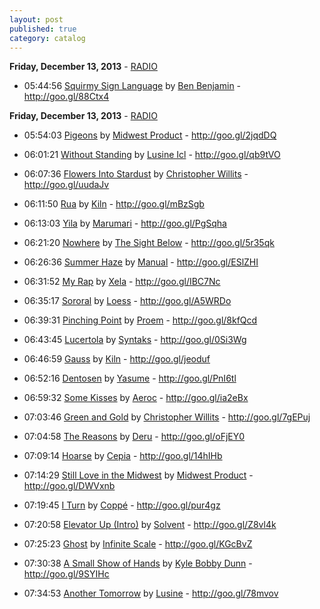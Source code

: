 ```yaml
---
layout: post
published: true
category: catalog
---
```


**Friday, December 13, 2013** - [RADIO](/2013/12/13/kiln-radio)

*   05:44:56  [Squirmy Sign Language](http://goo.gl/jjOjMs) by [Ben Benjamin](http://www.last.fm/music/Ben+Benjamin) - http://goo.gl/88Ctx4



**Friday, December 13, 2013** - [RADIO](/2013/12/13/kiln-radio)

*   05:54:03  [Pigeons](http://goo.gl/mLaew0) by [Midwest Product](http://www.last.fm/music/Midwest+Product) - http://goo.gl/2jqdDQ

*   06:01:21  [Without Standing](http://goo.gl/B9Xnc6) by [Lusine Icl](http://www.last.fm/music/Lusine+Icl) - http://goo.gl/qb9tVO

*   06:07:36  [Flowers Into Stardust](http://goo.gl/ueOv7M) by [Christopher Willits](http://www.last.fm/music/Christopher+Willits) - http://goo.gl/uudaJv

*   06:11:50  [Rua](http://goo.gl/ZaMuZO) by [Kiln](http://www.last.fm/music/Kiln) - http://goo.gl/mBzSgb

*   06:13:03  [Yila](http://goo.gl/wtkeH9) by [Marumari](http://www.last.fm/music/Marumari) - http://goo.gl/PgSqha

*   06:21:20  [Nowhere](http://goo.gl/1hdRlj) by [The Sight Below](http://www.last.fm/music/The+Sight+Below) - http://goo.gl/5r35qk

*   06:26:36  [Summer Haze](http://goo.gl/cLbVTX) by [Manual](http://www.last.fm/music/Manual) - http://goo.gl/ESlZHI

*   06:31:52  [My Rap](http://goo.gl/GD3zNl) by [Xela](http://www.last.fm/music/Xela) - http://goo.gl/IBC7Nc

*   06:35:17  [Sororal](http://goo.gl/gTZEFE) by [Loess](http://www.last.fm/music/Loess) - http://goo.gl/A5WRDo

*   06:39:31  [Pinching Point](http://goo.gl/v1ec7d) by [Proem](http://www.last.fm/music/Proem) - http://goo.gl/8kfQcd

*   06:43:45  [Lucertola](http://goo.gl/8xPw96) by [Syntaks](http://www.last.fm/music/Syntaks) - http://goo.gl/0Si3Wg

*   06:46:59  [Gauss](http://goo.gl/nXre6h) by [Kiln](http://www.last.fm/music/Kiln) - http://goo.gl/jeoduf

*   06:52:16  [Dentosen](http://goo.gl/ErdteW) by [Yasume](http://www.last.fm/music/Yasume) - http://goo.gl/PnI6tl

*   06:59:32  [Some Kisses](http://goo.gl/Y4mQV7) by [Aeroc](http://www.last.fm/music/Aeroc) - http://goo.gl/ia2eBx

*   07:03:46  [Green and Gold](http://goo.gl/e4o4JV) by [Christopher Willits](http://www.last.fm/music/Christopher+Willits) - http://goo.gl/7gEPuj

*   07:04:58  [The Reasons](http://goo.gl/hePAQH) by [Deru](http://www.last.fm/music/Deru) - http://goo.gl/oFjEY0

*   07:09:14  [Hoarse](http://goo.gl/iBcqcm) by [Cepia](http://www.last.fm/music/Cepia) - http://goo.gl/14hIHb

*   07:14:29  [Still Love in the Midwest](http://goo.gl/g5lPSv) by [Midwest Product](http://www.last.fm/music/Midwest+Product) - http://goo.gl/DWVxnb

*   07:19:45  [I Turn](http://goo.gl/YmfEqt) by [Coppé](http://www.last.fm/music/Coppé) - http://goo.gl/pur4gz

*   07:20:58  [Elevator Up (Intro)](http://goo.gl/KPlAJZ) by [Solvent](http://www.last.fm/music/Solvent) - http://goo.gl/Z8vl4k

*   07:25:23  [Ghost](http://goo.gl/srAELD) by [Infinite Scale](http://www.last.fm/music/Infinite+Scale) - http://goo.gl/KGcBvZ

*   07:30:38  [A Small Show of Hands](http://goo.gl/FDfjST) by [Kyle Bobby Dunn](http://www.last.fm/music/Kyle+Bobby+Dunn) - http://goo.gl/9SYIHc

*   07:34:53  [Another Tomorrow](http://goo.gl/K9jxMZ) by [Lusine](http://www.last.fm/music/Lusine) - http://goo.gl/78mvov

